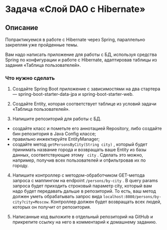 # Задача «Слой DAO c Hibernate»
## Описание
Попрактикуемся в работе с Hibernate через Spring, параллельно закрепляя уже пройденные темы.

Вам надо написать приложение для работы с БД, используя средства Spring по конфигурации и работе с Hibernate, адаптировав таблицы из задания «Таблица пользователей».

### Что нужно сделать

1. Создайте Spring Boot приложение с зависимостями на два стартера — spring-boot-starter-data-jpa и spring-boot-starter-web.

2. Создайте Entity, которая соответствует таблице из условий задачи «Таблица пользователей».

3. Напишите репозиторий для работы с БД.

- создайте класс и пометьте его аннотацией Repository, либо создайте бин репозитория в Java Config классе;
- правильно инжектируйте EntityManager;
- создайте метод ```getPersonsByCity(String city)```
, который будет принимать название города и возвращать ваше Entity из базы данных, соответствующие этому ``` city```
. Сделать это можно, например, получив всех пользователей и отфильтровав их по городу.
4. Напишите контроллер с методом-обработчиком GET-метода запроса с маппингом на endpoint ```/persons/by-city```
. В query params запроса будет приходить строковый параметр city, который вам надо будет передавать дальше в репозиторий. То есть, ваш метод должен уметь обрабатывать запрос вида ```localhost:8080/persons/by-city?city=Moscow```. Контроллер должен будет возвращать всех людей, которых он получит от репозитория.

5. Написанные код выложите в отдельный репозиторий на GitHub и прикрепите ссылку на него в комментарий к домашнему заданию.
